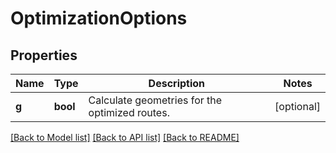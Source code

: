 # OptimizationOptions

## Properties
Name | Type | Description | Notes
------------ | ------------- | ------------- | -------------
**g** | **bool** | Calculate geometries for the optimized routes. | [optional] 

[[Back to Model list]](../README.md#documentation_for_models) [[Back to API list]](../README.md#documentation_for_api_endpoints) [[Back to README]](../README.md)


